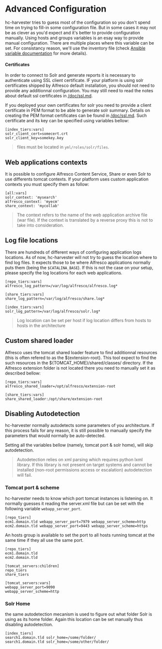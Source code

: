 # Advanced Configuration

hc-harvester tries to guess most of the configuration so you don't spend time on trying to fill-in some configuration file. But in some cases it may not be as clever as you'd expect and it's
better to provide configuration manually.
Using hosts and groups variables is an esay way to provide manual configuration. There are multiple places where this variable can be set. For consistancy reason, we'll use the inventory file (check [Ansible variable documentation](https://docs.ansible.com/ansible/latest/user_guide/playbooks_variables.html) for more details).

#### Certificates

In order to connect to Solr and generate reports it is necessary to authenticate using SSL client certificate. IF your platform is using solr certificates shipped by Alfresco default installation, you should not need to provide any additionnal configuration. You may still need to read the notes about default ssl certificates in [/doc/ssl.md](/doc/ssl.md#Security-Considerations).

If you deployed your own certificates for solr you need to provide a client certificate in PEM format to be able to generate solr summary.
Details on creating the PEM format certificates can be found in [/doc/ssl.md](/doc/ssl.md#Generate-PEM-certificates).
Such certificate and its key can be specified using variables bellow:

```
[index_tiers:vars]
solr_client_cert=somecert.crt
solr_client_key=somekey.key
```

> files must be located in `yml/roles/solr/files`.

## Web applications contexts

It is possible to configure Alfresco Content Service, Share or even Solr to use differents tomcat contexts.
If your platform uses custom application contexts you must specify them as follow:

```
[all:vars]
solr_context: 'mysearch'
alfresco_context: 'myecm'
share_context: 'mycollab'
```

> The context refers to the name of the web application archive file (war file). If the context is translated by a reverse proxy this is not to take into consideration.

## Log file locations

There are hundreds of different ways of configuring application logs locations. As of now, hc-harvester will not try to guess the location where to find log files. It expects those to be where Alfresco applications normally puts them (being the `$CATALINA_BASE`). If this is not the case on your setup, please specify the log locations for each web applications.

```
[repo_tiers:vars]
alfresco_log_pattern=/var/log/alfresco/alfresco.log*

[share_tiers:vars]
share_log_pattern=/var/log/alfresco/share.log*

[index_tiers:vars]
solr_log_pattern=/var/log/alfresco/solr.log*
```

> Log location can be set per host if log location differs from hosts to hosts in the architecture

## Custom shared loader

Alfresco uses the tomcat shared loader feature to find additionnal resources (this is often refered to as the ${extension-root}.
This tool expect to find the such resources in the ${TOMCAT_HOME}/shared/classes/ directory. If the Alfresco extension folder is not located there
you need to manually set it as described bellow:                                                                                                                                              

```
[repo_tiers:vars]
alfresco_shared_loader=/opt/alfresco/extension-root

[share_tiers:vars]
share_shared_loader:/opt/share/extension-root
```

## Disabling Autodetection

hc-harvester normally autodetects some parameters of you architecture. If this process fails for any reason, it is still possible to manually specify the parameters that would normally be auto-detected.

Setting all the variables bellow (namely, tomcat port & solr home), will skip autodetection.

> Autodetection relies on xml parsing which requires python lxml library. If this library is not present on target systems and cannot be installed (non-root permissions access or escalation) autodetection will fail.

### Tomcat port & scheme

hc-harvester needs to know which port tomcat instances is listening on. It normally guesses it reading the server.xml file but can be set with the following variable `webapp_server_port`.

```
[repo_tiers]
ecm1.domain.tld webapp_server_port=7979 webapp_server_scheme=http
ecm2.domain.tld webapp_server_port=9443 webapp_server_scheme=https
```

An hosts group is available to set the port to all hosts running tomcat at the same time if they all use the same port.

```
[repo_tiers]
ecm1.domain.tld
ecm2.domain.tld

[tomcat_servers:children]
repo_tiers
share_tiers

[tomcat_servers:vars]
webapp_server_port=9090
webapp_server_scheme=http
```

### Solr Home

the same autodetection mecanism is used to figure out what folder Solr is using as its home folder. Again this location can be set manually thus disabling autodetection.

```
[index_tiers]
search1.domain.tld solr_home=/some/folder/
search1.domain.tld solr_home=/some/other/folder/
```                                                                                                                                                                                           

